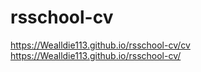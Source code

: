 # rsschool-cv

https://Wealldie113.github.io/rsschool-cv/cv
https://Wealldie113.github.io/rsschool-cv/
